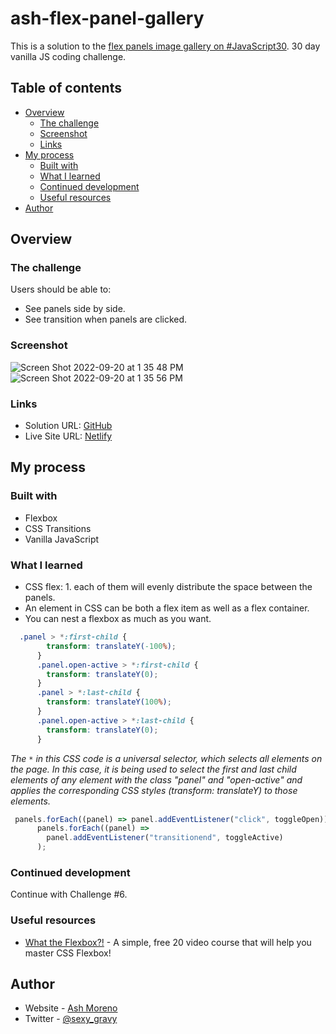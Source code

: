 # ash-flex-panel-gallery

This is a solution to the [flex panels image gallery on #JavaScript30](https://javascript30.com). 30 day vanilla JS coding challenge.

## Table of contents

- [Overview](#overview)
  - [The challenge](#the-challenge)
  - [Screenshot](#screenshot)
  - [Links](#links)
- [My process](#my-process)
  - [Built with](#built-with)
  - [What I learned](#what-i-learned)
  - [Continued development](#continued-development)
  - [Useful resources](#useful-resources)
- [Author](#author)

## Overview

### The challenge

Users should be able to:

- See panels side by side.
- See transition when panels are clicked. 

### Screenshot

![Screen Shot 2022-09-20 at 1 35 48 PM](https://user-images.githubusercontent.com/89284873/191337510-f45eab7b-0ffa-463c-8e64-f3460361841c.png)
![Screen Shot 2022-09-20 at 1 35 56 PM](https://user-images.githubusercontent.com/89284873/191337520-2c5a5d0d-2768-464e-8830-257b35758277.png)

### Links

- Solution URL: [GitHub](https://github.com/AshM10/ash-flex-panel-gallery)
- Live Site URL: [Netlify](https://ash-flex-panel.netlify.app)

## My process

### Built with

- Flexbox
- CSS Transitions
- Vanilla JavaScript

### What I learned

- CSS flex: 1. each of them will evenly distribute the space between the panels.
- An element in CSS can be both a flex item as well as a flex container. 
- You can nest a flexbox as much as you want.

```css
  .panel > *:first-child {
        transform: translateY(-100%);
      }
      .panel.open-active > *:first-child {
        transform: translateY(0);
      }
      .panel > *:last-child {
        transform: translateY(100%);
      }
      .panel.open-active > *:last-child {
        transform: translateY(0);
      }
 ```
 
 *The ` * ` in this CSS code is a universal selector, which selects all elements on the page. In this case, it is being used to select the first and last child elements of any element with the class "panel" and "open-active" and applies the corresponding CSS styles (transform: translateY) to those elements.*

```js
 panels.forEach((panel) => panel.addEventListener("click", toggleOpen));
      panels.forEach((panel) =>
        panel.addEventListener("transitionend", toggleActive)
      );
```

### Continued development

Continue with Challenge #6.

### Useful resources

- [What the Flexbox?!](https://flexbox.io) - A simple, free 20 video course that will help you master CSS Flexbox!

## Author

- Website - [Ash Moreno](https://www.ashmoreno.dev)
- Twitter - [@sexy_gravy](https://twitter.com/sexy_gravy)

